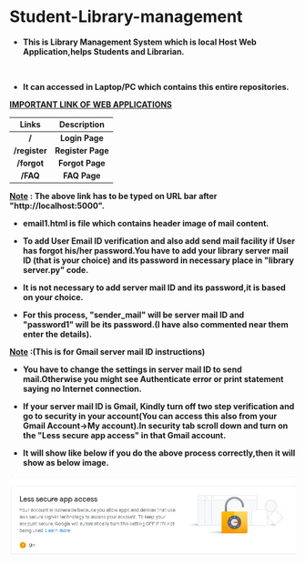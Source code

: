 # Student-Library-management

<b>
  
* This is Library Management System which is local Host Web Application,helps Students and Librarian.
<br>
  
  
* It can accessed in Laptop/PC which contains this entire repositories.


<ins>IMPORTANT LINK OF WEB APPLICATIONS</ins>

| Links         | Description     |
|:-------------:|:---------------:|
| /             | Login Page      | 
| /register     | Register Page   |
| /forgot       | Forgot Page     |
| /FAQ          | FAQ Page        |


<ins>Note</ins> : The above link has to be typed on URL bar after "http://localhost:5000". 

* email1.html is file which contains header image of mail content.


* To add User Email ID verification and also add send mail facility if User has forgot his/her password.You have to add your library server mail ID (that is your choice) and its password in necessary place in "library server.py" code.

* It is not necessary to add server mail ID and its password,it is based on your choice.

* For this process, "sender_mail" will be server mail ID and "password1" will be its password.(I have also commented near them enter the details).  

<ins>Note</ins> :(This is for Gmail server mail ID instructions)

* You have to change the settings in server mail ID to send mail.Otherwise you might see Authenticate error or print statement saying no Internet connection. 

* If your server mail ID is Gmail, Kindly turn off two step verification and go to security in your account(You can access this also from your Gmail Account->My account).In security tab scroll down and turn on the "Less secure app access" in that Gmail account.

* It will show like below if you do the above process correctly,then it will show as below image.<br>


<b>

![ScreenShot](https://github.com/Vikash15081999/Student-Library-management/blob/master/LESS%20SECURE.png)



 
 
